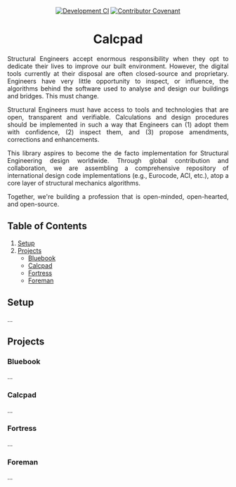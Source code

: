 <div align="center">

[![Development CI](https://github.com/jamesbayley/Calcpad/actions/workflows/build.yml/badge.svg)](https://github.com/jamesbayley/Calcpad/actions/workflows/build.yml)
[![Contributor Covenant](https://img.shields.io/badge/Contributor%20Covenant-2.0-4baaaa.svg)](code_of_conduct.md)

<h1>Calcpad</h1>

<p align="justify">
  Structural Engineers accept enormous responsibility when they opt to dedicate their lives to improve our built environment. However, the digital tools currently at their disposal are often closed-source and proprietary. Engineers have very little opportunity to inspect, or influence, the algorithms behind the software used to analyse and design our buildings and bridges. This must change.
</p>
<p align="justify">
  Structural Engineers must have access to tools and technologies that are open, transparent and verifiable. Calculations and design procedures should be implemented in such a way that Engineers can (1) adopt them with confidence, (2) inspect them, and (3) propose amendments, corrections and enhancements.
</p>
<p align="justify">
  This library aspires to become the de facto implementation for Structural Engineering design worldwide. Through global contribution and collaboration, we are assembling a comprehensive repository of international design code implementations (e.g., Eurocode, ACI, etc.), atop a core layer of structural mechanics algorithms.
</p>
<p align="justify">
  Together, we're building a profession that is open-minded, open-hearted, and open-source.
</p>

</div>

## Table of Contents

1. [Setup](#setup)
2. [Projects](#projects)
    - [Bluebook](#bluebook)
    - [Calcpad](#calcpad)
    - [Fortress](#fortress)
    - [Foreman](#foreman)

## Setup

...

## Projects

### Bluebook

...

### Calcpad

...

### Fortress

...

### Foreman

...
